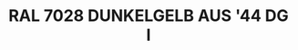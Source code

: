 ---
layout: product
title: "RAL 7028 DUNKELGELB AUS '44 DG I"
price: "300" 
desc: "Akrilna boja 17mL"
img_path: "/assets/img/A.MIG-0011.jpg"
brand: "AMMO"
available: false
special_offer: false
new: false
soon: false
cat: "020000"
subcat: "020100"
subsubcat: "020101"
sifra: "A.MIG-0011"
popular: false
---